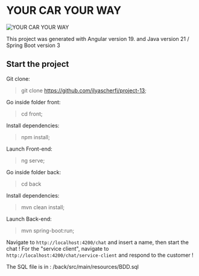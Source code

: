 # YOUR CAR YOUR WAY

![YOUR CAR YOUR WAY](https://user.oc-static.com/upload/2022/10/31/16672296983742_P12_banner.png)

This project was generated with Angular version 19. and Java version 21 / Spring Boot version 3

## Start the project

Git clone:

>git clone https://github.com/ilyascherfi/project-13;

Go inside folder front:

> cd front;

Install dependencies:

> npm install;

Launch Front-end:

> ng serve;



Go inside folder back:

> cd back

Install dependencies:

> mvn clean install;

Launch Back-end:

> mvn spring-boot:run;


Navigate to `http://localhost:4200/chat` and insert a name, then start the chat !
For the "service client", navigate to `http://localhost:4200/chat/service-client` and respond to the customer !

The SQL file is in : /back/src/main/resources/BDD.sql
